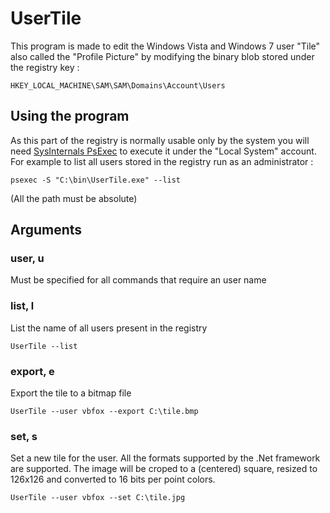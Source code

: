 UserTile
========

This program is made to edit the Windows Vista and Windows 7 user "Tile" also called the "Profile Picture" by
modifying the binary blob stored under the registry key :

    HKEY_LOCAL_MACHINE\SAM\SAM\Domains\Account\Users

Using the program
-----------------

As this part of the registry is normally usable only by the system you will need
[SysInternals PsExec](http://technet.microsoft.com/en-us/sysinternals/bb897553) to execute it under the "Local System"
account. For example to list all users stored in the registry run as an administrator :

    psexec -S "C:\bin\UserTile.exe" --list

(All the path must be absolute)

Arguments
---------

### user, u

Must be specified for all commands that require an user name

### list, l

List the name of all users present in the registry

    UserTile --list

### export, e

Export the tile to a bitmap file

    UserTile --user vbfox --export C:\tile.bmp

### set, s

Set a new tile for the user. All the formats supported by the .Net framework are supported.
The image will be croped to a (centered) square, resized to 126x126 and converted to 16 bits per point colors.

    UserTile --user vbfox --set C:\tile.jpg